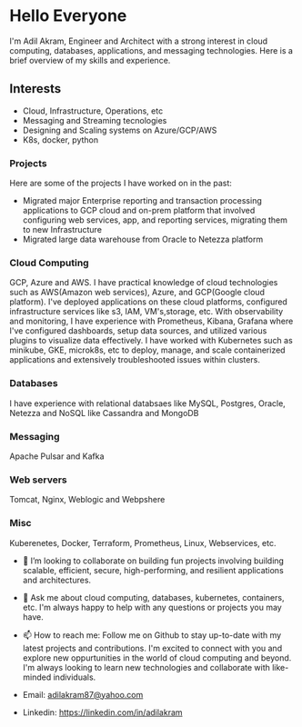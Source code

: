# Hello Everyone

I'm Adil Akram, Engineer and Architect with a strong interest in cloud computing, databases, applications, and messaging technologies. Here is a brief overview of my skills and experience.

## Interests
- Cloud, Infrastructure, Operations, etc
- Messaging and Streaming tecnologies
- Designing and Scaling systems on Azure/GCP/AWS
- K8s, docker, python

### Projects

Here are some of the projects I have worked on in the past:

- Migrated major Enterprise reporting and transaction processing applications to GCP cloud and on-prem platform that involved configuring web services, app, and reporting services, migrating them to new Infrastructure
- Migrated large data warehouse from Oracle to Netezza platform 

### Cloud Computing
GCP, Azure and AWS. I have practical knowledge of cloud technologies such as AWS(Amazon web services), Azure, and GCP(Google cloud platform). I've deployed applications on these cloud platforms, configured infrastructure services like s3, IAM, VM's,storage, etc. With observability and monitoring, I have experience with Prometheus, Kibana, Grafana where I've configured dashboards, setup data sources, and utilized various plugins to visualize data effectively. I have worked with Kubernetes such as minikube, GKE, microk8s, etc to deploy, manage, and scale containerized applications and extensively troubleshooted issues within clusters.

### Databases
I have experience with relational databsaes like MySQL, Postgres, Oracle, Netezza and NoSQL like Cassandra and MongoDB

### Messaging
Apache Pulsar and Kafka

### Web servers
Tomcat, Nginx, Weblogic and Webpshere 

### Misc
Kuberenetes, Docker, Terraform, Prometheus, Linux, Webservices, etc. 
 
- 👯 I’m looking to collaborate on building fun projects involving building scalable, efficient, secure, high-performing, and resilient applications and architectures.  

- 💬 Ask me about cloud computing, databases, kubernetes, containers, etc. I'm always happy to help with any questions or projects you may have. 

- 📫 How to reach me: Follow me on Github to stay up-to-date with my latest projects and contributions. I'm excited to connect with you and explore new oppurtunities in the world of cloud computing and beyond. I'm always looking to learn new technologies and collaborate with like-minded individuals.

- Email: adilakram87@yahoo.com
- Linkedin: https://linkedin.com/in/adilakram
